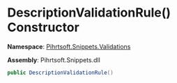 # DescriptionValidationRule\(\) Constructor

**Namespace**: [Pihrtsoft.Snippets.Validations](../../README.md)

**Assembly**: Pihrtsoft\.Snippets\.dll

```csharp
public DescriptionValidationRule()
```

